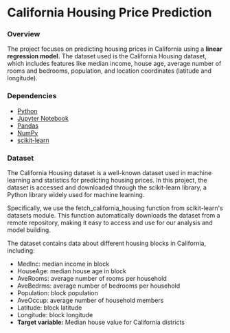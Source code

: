 # California Housing Price Prediction
### Overview
The project focuses on predicting housing prices in California using a **linear regression model.** The dataset used is the California Housing dataset, which includes features like median income, house age, average number of rooms and bedrooms, population, and location coordinates (latitude and longitude).

### Dependencies
* [Python](https://www.python.org/)
* [Jupyter Notebook](https://jupyter.org/)
* [Pandas](https://pandas.pydata.org/)
* [NumPy](https://numpy.org/)
* [scikit-learn](https://scikit-learn.org/)

 

### Dataset
The California Housing dataset is a well-known dataset used in machine learning and statistics for predicting housing prices. In this project, the dataset is accessed and downloaded through the scikit-learn library, a Python library widely used for machine learning.

Specifically, we use the fetch_california_housing function from scikit-learn's datasets module. This function automatically downloads the dataset from a remote repository, making it easy to access and use for our analysis and model building.

The dataset contains data about different housing blocks in California, including:

* MedInc: median income in block
* HouseAge: median house age in block
* AveRooms: average number of rooms per household
* AveBedrms: average number of bedrooms per household
* Population: block population
* AveOccup: average number of household members
* Latitude: block latitude
* Longitude: block longitude
* **Target variable:** Median house value for California districts
